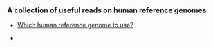 ### A collection of useful reads on human reference genomes

- [Which human reference genome to use?](https://lh3.github.io/2017/11/13/which-human-reference-genome-to-use)

- 
